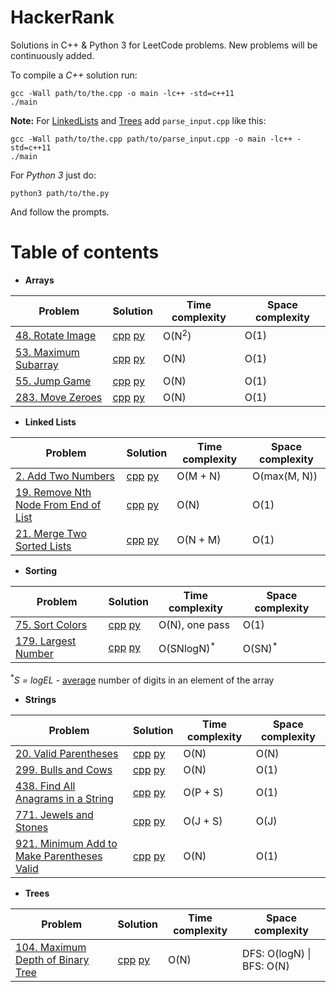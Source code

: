 # HackerRank
Solutions in C++ & Python 3 for LeetCode problems. New problems will be continuously added.  

To compile a *C++* solution run:  
```
gcc -Wall path/to/the.cpp -o main -lc++ -std=c++11
./main
```  
__Note:__ For [LinkedLists](LinkedLists/) and [Trees](Trees/) add `parse_input.cpp` like this:
```
gcc -Wall path/to/the.cpp path/to/parse_input.cpp -o main -lc++ -std=c++11
./main
```  

For *Python 3* just do:
```
python3 path/to/the.py
```  
And follow the prompts.   

# Table of contents

- **Arrays**

| Problem | Solution | Time complexity | Space complexity |
| ------ | ------ | ------ | ------ |
| [48. Rotate Image](https://leetcode.com/problems/rotate-image/) | [cpp](Arrays/48_rotate_image.cpp) [py](Arrays/48_rotate_image.py) | O(N<sup>2</sup>) | O(1) |
| [53. Maximum Subarray](https://leetcode.com/problems/maximum-subarray/) | [cpp](Arrays/53_max_subarray.cpp) [py](Arrays/53_max_subarray.py) | O(N) | O(1) |
| [55. Jump Game](https://leetcode.com/problems/jump-game/) | [cpp](Arrays/55_jump_game.cpp) [py](Arrays/55_jump_game.py) | O(N) | O(1) |
| [283. Move Zeroes](https://leetcode.com/problems/move-zeroes/) | [cpp](Arrays/283_move_zeroes.cpp) [py](Arrays/283_move_zeroes.py) | O(N) | O(1) |

- **Linked Lists**

| Problem | Solution | Time complexity | Space complexity |
| ------ | ------ | ------ | ------ |
| [2. Add Two Numbers](https://leetcode.com/problems/add-two-numbers/) | [cpp](LinkedLists/2_add_two_numbers.cpp) [py](LinkedLists/2_add_two_numbers.py) | O(M + N) | O(max(M, N)) |
| [19. Remove Nth Node From End of List](https://leetcode.com/problems/remove-nth-node-from-end-of-list/) | [cpp](LinkedLists/19_remove_nth_node.cpp) [py](LinkedLists/19_remove_nth_node.py) | O(N) | O(1) |
| [21. Merge Two Sorted Lists](https://leetcode.com/problems/merge-two-sorted-lists/) | [cpp](LinkedLists/21_merge_2sorted.cpp) [py](LinkedLists/21_merge_2sorted.py) | O(N + M) | O(1) |

- **Sorting**

| Problem | Solution | Time complexity | Space complexity |
| ------ | ------ | ------ | ------ |
| [75. Sort Colors](https://leetcode.com/problems/sort-colors/) | [cpp](Sorting/75_sort_colors.cpp) [py](Sorting/75_sort_colors.py) | O(N), one pass | O(1) |
| [179. Largest Number](https://leetcode.com/problems/largest-number/) | [cpp](Sorting/179_largest_number.cpp) [py](Sorting/179_largest_number.py) | O(SNlogN)<sup>\*</sup> | O(SN)<sup>\*</sup> | 
  
<sup>\*</sup>*S = logEL* - [average](https://stackoverflow.com/questions/50261364/explain-why-time-complexity-for-summing-digits-in-a-number-of-length-n-is-ologn) number of digits in an element of the array 

- **Strings**

| Problem | Solution | Time complexity | Space complexity |
| ------ | ------ | ------ | ------ |
| [20. Valid Parentheses](https://leetcode.com/problems/valid-parentheses/) | [cpp](Strings/20_valid_parentheses.cpp) [py](Strings/20_valid_parentheses.py) | O(N) | O(N) |
| [299. Bulls and Cows](https://leetcode.com/problems/bulls-and-cows/) | [cpp](Strings/299_bulls_and_cows.cpp) [py](Strings/299_bulls_and_cows.py) | O(N) | O(1) |
| [438. Find All Anagrams in a String](https://leetcode.com/problems/find-all-anagrams-in-a-string/) | [cpp](Strings/438_all_anagrams.cpp) [py](Strings/438_all_anagrams.py) | O(P + S) | O(1) |
| [771. Jewels and Stones](https://leetcode.com/problems/jewels-and-stones/) | [cpp](Strings/771_jewels_and_stones.cpp) [py](Strings/771_jewels_and_stones.py) | O(J + S) | O(J) |
| [921. Minimum Add to Make Parentheses Valid](https://leetcode.com/problems/minimum-add-to-make-parentheses-valid/) | [cpp](Strings/921_min_add_to_make_valid.cpp) [py](Strings/921_min_add_to_make_valid.py) | O(N) | O(1) |

- **Trees**

| Problem | Solution | Time complexity | Space complexity |
| ------ | ------ | ------ | ------ |
| [104. Maximum Depth of Binary Tree](https://leetcode.com/problems/maximum-depth-of-binary-tree/) | [cpp](Trees/104_max_depth.cpp) [py](Trees/104_max_depth.py) | O(N) | DFS: O(logN) \| BFS: O(N)|

